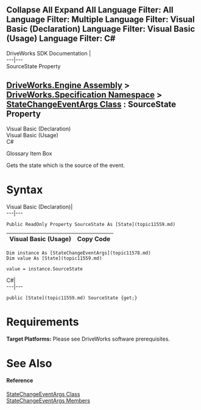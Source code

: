        

 Collapse All Expand All  Language Filter: All  Language Filter: Multiple  Language Filter: Visual Basic (Declaration) Language Filter: Visual Basic (Usage) Language Filter: C#  
---  
DriveWorks SDK Documentation  |   
---|---  
SourceState Property   
  
[DriveWorks.Engine Assembly](topic2156.md) > [DriveWorks.Specification Namespace](topic10764.md) > [StateChangeEventArgs Class](topic11578.md) : SourceState Property  
---  
  
Visual Basic (Declaration)    
Visual Basic (Usage)    
C# 

Glossary Item Box

Gets the state which is the source of the event. 

# Syntax

Visual Basic (Declaration)|   
---|---  
      
    
    Public ReadOnly Property SourceState As [State](topic11559.md)  
  
Visual Basic (Usage)| Copy Code  
---|---  
      
    
    Dim instance As [StateChangeEventArgs](topic11578.md)
    Dim value As [State](topic11559.md)
     
    value = instance.SourceState  
  
C#|   
---|---  
      
    
    public [State](topic11559.md) SourceState {get;}  
  
# Requirements

**Target Platforms:** Please see DriveWorks software prerequisites.

# See Also

#### Reference

[StateChangeEventArgs Class](topic11578.md)   
[StateChangeEventArgs Members](topic11579.md)


